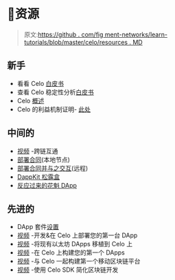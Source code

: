 # 👀资源

> 原文:[https://github . com/fig ment-networks/learn-tutorials/blob/master/celo/resources . MD](https://github.com/figment-networks/learn-tutorials/blob/master/celo/resources.md)

## 新手

*   看看 Celo [白皮书](https://medium.com/celoorg/a-look-at-the-celo-whitepaper-c0061118ffd4?source=collection_category---4------12-----------------------)
*   查看 Celo 稳定性分析[白皮书](https://medium.com/celoorg/a-look-at-the-celo-stability-analysis-white-paper-part-1-23edd5ef8b5)
*   Celo [概述](https://docs.celo.org/overview)
*   Celo 的利益机制证明- [此处](https://medium.com/celoorg/celos-proof-of-stake-mechanism-31061fbebea)

## 中间的

*   [视频](https://youtu.be/2uBvMhxBBeU?list=PLsQbsop73cfGmUdABArPaXagPB2EpBkNc) -跨链互通
*   [部署合同](https://docs.celo.org/developer-guide/start/hellocontracts)(本地节点)
*   [部署合同并与之交互](https://docs.celo.org/developer-guide/start/hello-contract-remote-node)(远程)
*   [DappKit 松露盒](https://docs.celo.org/developer-guide/start/hello-mobile-dapp)
*   [反应过来的花魁 DApp](https://docs.celo.org/developer-guide/start/web-dapp)

## 先进的

*   DApp 套件[设置](https://docs.celo.org/developer-guide/dappkit/setup)
*   [视频](https://youtu.be/kO6Wm8pgKXU?list=PLsQbsop73cfGmUdABArPaXagPB2EpBkNc) -开发&在 Celo 上部署您的第一台 DApp
*   [视频](https://youtu.be/C6_8tze5Bw8?list=PLsQbsop73cfGmUdABArPaXagPB2EpBkNc) -将现有以太坊 DApps 移植到 Celo 上
*   [视频](https://youtu.be/1E3j-fjZtKE?list=PLsQbsop73cfGmUdABArPaXagPB2EpBkNc) -在 Celo 上构建您的第一个 DApps
*   [视频](https://youtu.be/bp2loYXPhbM?list=PLsQbsop73cfGmUdABArPaXagPB2EpBkNc) -与 Celo 一起构建第一个移动区块链平台
*   [视频](https://youtu.be/Rg33B0E2DTM?list=PLsQbsop73cfGmUdABArPaXagPB2EpBkNc) -使用 Celo SDK 简化区块链开发